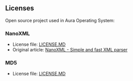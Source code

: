 ## Licenses

Open source project used in Aura Operating System:

### NanoXML
- License file: [LICENSE.MD](https://github.com/aura-systems/Aura-Operating-System/blob/master/LICENCES/NANOXML/LICENSE.md)
- Original article: [NanoXML - Simple and fast XML parser](https://www.codeproject.com/Tips/682245/NanoXML-Simple-and-fast-XML-parser)

### MD5
- License file: [LICENSE.MD](https://github.com/aura-systems/Aura-Operating-System/blob/master/LICENCES/MD5/LICENSE.md)
